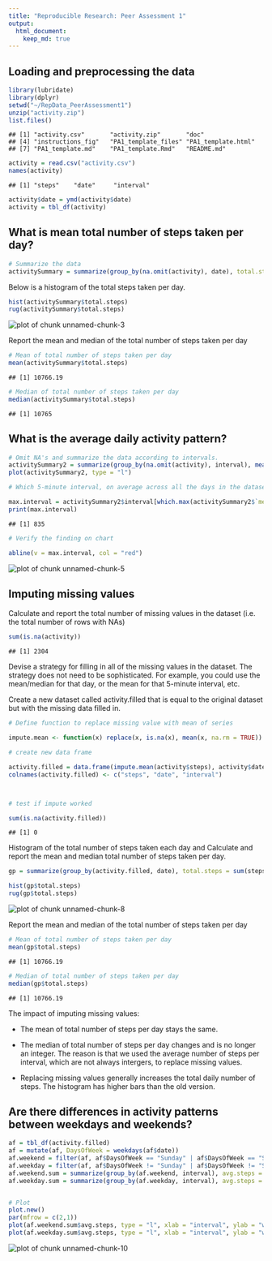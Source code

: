 ```yaml
---
title: "Reproducible Research: Peer Assessment 1"
output: 
  html_document:
    keep_md: true
---
```



## Loading and preprocessing the data


```r
library(lubridate)
library(dplyr)
setwd("~/RepData_PeerAssessment1")
unzip("activity.zip")
list.files()
```

```
## [1] "activity.csv"       "activity.zip"       "doc"               
## [4] "instructions_fig"   "PA1_template_files" "PA1_template.html" 
## [7] "PA1_template.md"    "PA1_template.Rmd"   "README.md"
```

```r
activity = read.csv("activity.csv")
names(activity)
```

```
## [1] "steps"    "date"     "interval"
```

```r
activity$date = ymd(activity$date)
activity = tbl_df(activity)
```
## What is mean total number of steps taken per day?


```r
# Summarize the data
activitySummary = summarize(group_by(na.omit(activity), date), total.steps = sum(steps), mean.steps = mean(steps), median.steps = median(steps))
```

Below is a histogram of the total steps taken per day.


```r
hist(activitySummary$total.steps)
rug(activitySummary$total.steps)
```

![plot of chunk unnamed-chunk-3](figure/unnamed-chunk-3-1.png) 

Report the mean and median of the total number of steps taken per day


```r
# Mean of total number of steps taken per day
mean(activitySummary$total.steps)
```

```
## [1] 10766.19
```

```r
# Median of total number of steps taken per day
median(activitySummary$total.steps)
```

```
## [1] 10765
```
## What is the average daily activity pattern?


```r
# Omit NA's and summarize the data according to intervals.
activitySummary2 = summarize(group_by(na.omit(activity), interval), mean(steps))
plot(activitySummary2, type = "l")

# Which 5-minute interval, on average across all the days in the dataset, contains the maximum number of steps?

max.interval = activitySummary2$interval[which.max(activitySummary2$`mean(steps)`)]
print(max.interval)
```

```
## [1] 835
```

```r
# Verify the finding on chart

abline(v = max.interval, col = "red")
```

![plot of chunk unnamed-chunk-5](figure/unnamed-chunk-5-1.png) 

## Imputing missing values

Calculate and report the total number of missing values in the dataset (i.e. the total number of rows with NAs)


```r
sum(is.na(activity))
```

```
## [1] 2304
```

Devise a strategy for filling in all of the missing values in the dataset. The strategy does not need to be sophisticated. For example, you could use the mean/median for that day, or the mean for that 5-minute interval, etc.

Create a new dataset called activity.filled that is equal to the original dataset but with the missing data filled in.


```r
# Define function to replace missing value with mean of series

impute.mean <- function(x) replace(x, is.na(x), mean(x, na.rm = TRUE))

# create new data frame

activity.filled = data.frame(impute.mean(activity$steps), activity$date, impute.mean(activity$interval))
colnames(activity.filled) <- c("steps", "date", "interval")



# test if impute worked

sum(is.na(activity.filled))
```

```
## [1] 0
```

Histogram of the total number of steps taken each day and Calculate and report the mean and median total number of steps taken per day.


```r
gp = summarize(group_by(activity.filled, date), total.steps = sum(steps))

hist(gp$total.steps)
rug(gp$total.steps)
```

![plot of chunk unnamed-chunk-8](figure/unnamed-chunk-8-1.png) 

Report the mean and median of the total number of steps taken per day


```r
# Mean of total number of steps taken per day
mean(gp$total.steps)
```

```
## [1] 10766.19
```

```r
# Median of total number of steps taken per day
median(gp$total.steps)
```

```
## [1] 10766.19
```

The impact of imputing missing values:

* The mean of total number of steps per day stays the same.

* The median of total number of steps per day changes and is no longer an integer. The reason is that we used the average number of steps per interval, which are not always intergers, to replace missing values.

* Replacing missing values generally increases the total daily number of steps. The histogram has higher bars than the old version.

## Are there differences in activity patterns between weekdays and weekends?


```r
af = tbl_df(activity.filled)
af = mutate(af, DaysOfWeek = weekdays(af$date))
af.weekend = filter(af, af$DaysOfWeek == "Sunday" | af$DaysOfWeek == "Saturday")
af.weekday = filter(af, af$DaysOfWeek != "Sunday" | af$DaysOfWeek != "Saturday")
af.weekend.sum = summarize(group_by(af.weekend, interval), avg.steps = mean(steps))
af.weekday.sum = summarize(group_by(af.weekday, interval), avg.steps = mean(steps))


# Plot
plot.new()
par(mfrow = c(2,1))
plot(af.weekend.sum$avg.steps, type = "l", xlab = "interval", ylab = "weekend steps")
plot(af.weekday.sum$avg.steps, type = "l", xlab = "interval", ylab = "weekday steps")
```

![plot of chunk unnamed-chunk-10](figure/unnamed-chunk-10-1.png) 
